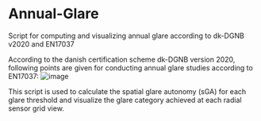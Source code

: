 # Annual-Glare
Script for computing and visualizing annual glare according to dk-DGNB v2020 and EN17037

According to the danish certification scheme dk-DGNB version 2020, following points are given for conducting annual glare studies according to EN17037:
![image](https://user-images.githubusercontent.com/106970183/182089176-6ea88d88-10fb-4866-92e5-f5730c03ff2c.png)

This script is used to calculate the spatial glare autonomy (sGA) for each glare threshold and visualize the glare category achieved at each radial sensor grid view.
